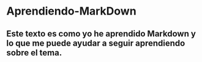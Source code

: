 # Aprendiendo-MarkDown
## Este texto es como yo he aprendido Markdown y lo que me puede ayudar a seguir aprendiendo sobre el tema.
